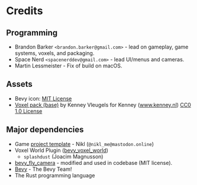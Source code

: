 # Credits

## Programming

* Brandon Barker `<brandon.barker@gmail.com>` - lead on gameplay, game systems, voxels, and packaging.
* Space Nerd `<spacenerddev@gmail.com>` - lead UI/menus and cameras.
* Martin Lessmeister - Fix of build on macOS.


## Assets

* Bevy icon: [MIT License](licenses/Bevy_MIT_License.md)
* [Voxel pack (base)](https://www.kenney.nl/assets/voxel-pack) by Kenney Vleugels for Kenney (www.kenney.nl)
  [CC0 1.0 License](https://creativecommons.org/publicdomain/zero/1.0/)

## Major dependencies

* Game [project template](https://github.com/NiklasEi/bevy_game_template) - Nikl (`@nikl_me@mastodon.online`)
* Voxel World Plugin ([bevy_voxel_world](https://github.com/splashdust/bevy_voxel_world)) 
  - `splashdust` (Joacim Magnusson)
* [bevy_fly_camera](https://github.com/mcpar-land/bevy_fly_camera) - modified and used in codebase (MIT license).
* [Bevy](https://bevyengine.org/) - The Bevy Team!
* The Rust programming language
